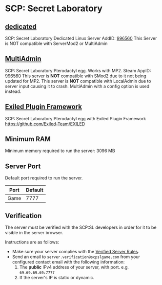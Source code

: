 # SCP: Secret Laboratory

## [dedicated](dedicated/)

SCP: Secret Laboratory Dedicated Linux Server AddID: [996560](https://steamdb.info/app/996560/)
This Server is NOT compatible with ServerMod2 or MultiAdmin

## [MultiAdmin](multiadmin)

SCP: Secret Laboratory Pterodactyl egg. Works with MP2. Steam AppID: [996560](https://steamdb.info/app/996560/)
This server is **NOT** compatible with SMod2 due to it not being updated for MP2.
This server is **NOT** compatible with LocalAdmin due to server input causing it to crash. MultiAdmin with a config option is used instead.

## [Exiled Plugin Framework](exiled)

SCP: Secret Laboratory Pterodactyl egg with Exiled Plugin Framework <https://github.com/Exiled-Team/EXILED>

## Minimum RAM

Minimum memory required to run the server: 3096 MB

## Server Port

Default port required to run the server.

| Port    | Default |
|---------|---------|
| Game    | 7777    |

## Verification

The server must be verified with the SCP:SL developers in order for it to be visible in the server browser.

Instructions are as follows:

* Make sure your server complies with the [Verified Server Rules](https://scpslgame.com/Verified_server_rules.pdf).
* Send an email to `server.verification@scpslgame.com` from your configured contact email with the following information:
  1. The **public** IPv4 address of your server, with port. e.g. `69.69.69.69:7777`
  2. If the server's IP is static or dynamic.
